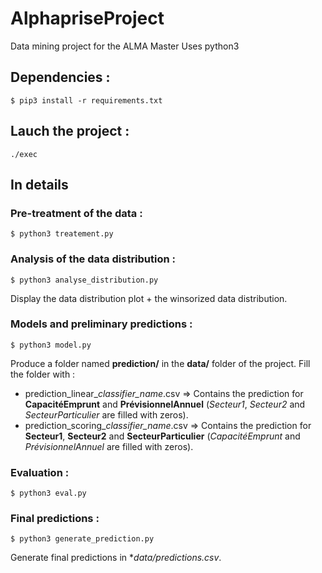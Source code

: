 # AlphapriseProject
Data mining project for the ALMA Master
Uses python3

## Dependencies :
`$ pip3 install -r requirements.txt`

## Lauch the project :
`./exec`

## In details

### Pre-treatment of the data :
`$ python3 treatement.py`

### Analysis of the data distribution :
`$ python3 analyse_distribution.py`

Display the data distribution plot + the winsorized data distribution.


### Models and preliminary predictions : 
`$ python3 model.py`

Produce a folder named **prediction/** in the **data/** folder of the project. Fill the folder with :
+ prediction_linear_*classifier_name*.csv => Contains the prediction for **CapacitéEmprunt** and **PrévisionnelAnnuel**  (*Secteur1*, *Secteur2* and *SecteurParticulier* are filled with zeros).
+ prediction_scoring_*classifier_name*.csv => Contains the prediction for **Secteur1**, **Secteur2** and **SecteurParticulier**  (*CapacitéEmprunt* and *PrévisionnelAnnuel* are filled with zeros).

### Evaluation :
`$ python3 eval.py`


### Final predictions :
`$ python3 generate_prediction.py`

Generate final predictions in **data/predictions.csv*.